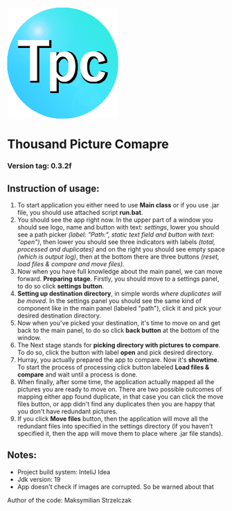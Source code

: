 ![logo](resources/thumbnail.png) 
# Thousand Picture Comapre
### Version tag: 0.3.2f

## Instruction of usage: 
1. To start application you either need to use **Main class** or if you use .jar file, you should use attached script **run.bat**.
2. You should see the app right now. In the upper part of a window you should see logo, name and button with text: *settings*, lower you should see a path picker *(label: "Path:", static text field and button with text: "open")*, then lower you should see three indicators with labels *(total, processed and duplicates)* and on the right you should see empty space *(which is output log)*, then at the bottom there are three buttons *(reset, load files & compare and move files)*.
3. Now when you have full knowledge about the main panel, we can move forward. **Preparing stage**. Firstly, you should move to a settings panel, to do so click **settings button**.
4. **Setting up destination directory**, in simple words *where duplicates will be moved*. In the settings panel you should see the same kind of component like in the main panel (labeled "path"), click it and pick your desired destination directory.
5. Now when you've picked your destination, it's time to move on and get back to the main panel, to do so click **back button** at the bottom of the window.
6. The Next stage stands for **picking directory with pictures to compare**. To do so, click the button with label **open** and pick desired directory.
7. Hurray, you actually prepared the app to compare. Now it's **showtime**. To start the process of processing click button labeled **Load files & compare** and wait until a process is done.
8. When finally, after some time, the application actually mapped all the pictures you are ready to move on. There are two possible outcomes of mapping either app found duplicate, in that case you can click the move files button, or app didn't find any duplicates then you are happy that you don't have redundant pictures.
9. If you click **Move files** button, then the application will move all the redundant files into specified in the settings directory (if you haven't specified it, then the app will move them to place where .jar file stands).

## Notes:
- Project build system: InteliJ Idea
- Jdk version: 19
- App doesn't check if images are corrupted. So be warned about that

Author of the code: Maksymilian Strzelczak 
